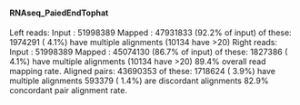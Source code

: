 #### RNAseq_PaiedEndTophat

Left reads:
          Input     :  51998389
           Mapped   :  47931833 (92.2% of input)
            of these:   1974291 ( 4.1%) have multiple alignments (10134 have >20)
Right reads:
          Input     :  51998389
           Mapped   :  45074130 (86.7% of input)
            of these:   1827386 ( 4.1%) have multiple alignments (10134 have >20)
89.4% overall read mapping rate.
Aligned pairs:  43690353
     of these:   1718624 ( 3.9%) have multiple alignments
                  593379 ( 1.4%) are discordant alignments
82.9% concordant pair alignment rate.


